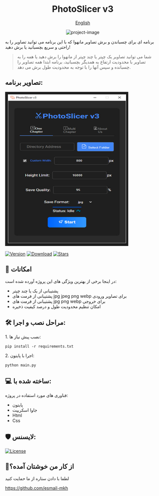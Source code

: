 <h1 align="center" id="title">PhotoSlicer v3</h1>

<p align="center"><a href="[#test](https://github.com/esmail-mkh/PhotoSlicer/blob/main/README.md)">English</a></p>

<p align="center"><img src="https://raw.githubusercontent.com/esmail-mkh/PhotoSlicer/main/assets/icon.ico" alt="project-image" width="150" height="150"></p>

<p id="description">برنامه ای برای چسباندن و برش تصاویر مانهوا که با این برنامه می توانید تصاویر را به راحتی و سریع بچسبانید یا برش دهید!</p>

> <p></p>شما می توانید تصاویر یک چپتر یا چند چپتر از مانهوا را برش دهید یا همه را به تصاویر با محدودیت ارتفاع به همدیگر بچسبانید، برنامه ابتدا همه تصاویر را چسبانده و سپس آنها را با توجه به محدودیت طول برش می دهد.</p>

<h2>تصاویر برنامه:</h2>

<img src="https://raw.githubusercontent.com/esmail-mkh/PhotoSlicer/main/assets/app-image.jpg" alt="project-screenshot" width="400" height="500/">


[![Version](https://img.shields.io/github/v/release/esmail-mkh/PhotoSlicer?label=Version&color=blue)](https://github.com/esmail-mkh/PhotoSlicer/releases/latest)
[![Download](https://img.shields.io/github/downloads/esmail-mkh/PhotoSlicer/total?label=Downloads)](https://github.com/esmail-mkh/PhotoSlicer/releases/latest)
[![Stars](https://img.shields.io/github/stars/esmail-mkh/PhotoSlicer?style=flat&label=Stars&color=tomato
)](https://github.com/esmail-mkh/PhotoSlicer)

  
  
<h2>🧐 امکانات</h2>

در اینجا برخی از بهترین ویژگی های این پروژه آورده شده است:

*   پشتیبانی از یک یا چند چپتر
*   پشتیبانی از فرمت های jpg jpeg png webp برای تصاویر ورودی
*   پشتیبانی از فرمت های jpg png webp برای خروجی
*   امکان تنظیم محدودیت طول و درصد کیفیت ذخیره

<h2>🛠️ مراحل نصب و اجرا:</h2>

<p>1. نصب پیش نیاز ها:</p>

```
pip install -r requirements.txt
```

<p>2. اجرا با پایتون:</p>

```
python main.py
```

  
  
<h2>💻 ساخته شده با:</h2>

فناوری های مورد استفاده در پروژه:

*   پایتون
*   جاوا اسکریپت
*   Html
*   Css

<h2>🛡️ لایسنس:</h2>

[![License](https://img.shields.io/badge/License-Restrictive-f84e29.svg?color=white)](LICENSE.md)

<h2>💖از کار من خوشتان آمده؟</h2>

لطفا با دادن ستاره از ما حمایت کنید<p>https://github.com/esmail-mkh</p>
